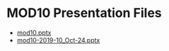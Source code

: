<!--
This is a machine generated file, and should not be edited, as it will be overwritten with future updates.
-->

# MOD10 Presentation Files

- [mod10.pptx](http://cdn.tailwindtraders.com/assets/mod/mod10/mod10.pptx)
- [mod10-2019-10_Oct-24.pptx](http://cdn.tailwindtraders.com/assets/mod/mod10/mod10-2019-10_Oct-24.pptx)



